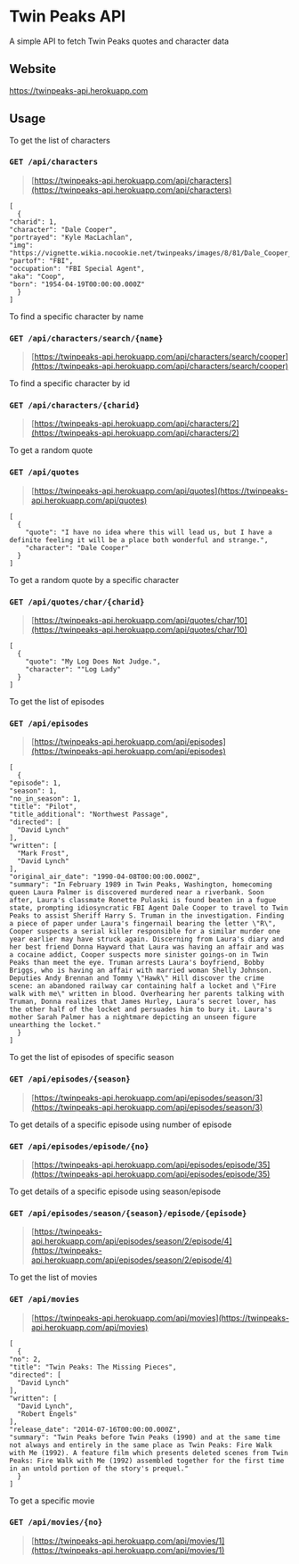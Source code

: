 # Twin Peaks API
A simple API to fetch Twin Peaks quotes and character data

## Website
https://twinpeaks-api.herokuapp.com

## Usage

To get the list of characters

### `GET /api/characters`

> [https://twinpeaks-api.herokuapp.com/api/characters](https://twinpeaks-api.herokuapp.com/api/characters)

	[
	  {
    "charid": 1,
    "character": "Dale Cooper",
    "portrayed": "Kyle MacLachlan",
    "img": "https://vignette.wikia.nocookie.net/twinpeaks/images/8/81/Dale_Cooper_(2010s).jpg",
    "partof": "FBI",
    "occupation": "FBI Special Agent",
    "aka": "Coop",
    "born": "1954-04-19T00:00:00.000Z"
      }
	]

To find a specific character by name

### `GET /api/characters/search/{name}`

> [https://twinpeaks-api.herokuapp.com/api/characters/search/cooper](https://twinpeaks-api.herokuapp.com/api/characters/search/cooper)

To find a specific character by id

### `GET /api/characters/{charid}`

> [https://twinpeaks-api.herokuapp.com/api/characters/2](https://twinpeaks-api.herokuapp.com/api/characters/2)

To get a random quote

### `GET /api/quotes`

> [https://twinpeaks-api.herokuapp.com/api/quotes](https://twinpeaks-api.herokuapp.com/api/quotes)

	[
	  {
		"quote": "I have no idea where this will lead us, but I have a definite feeling it will be a place both wonderful and strange.",
		"character": "Dale Cooper"
      }
	]
  
To get a random quote by a specific character

### `GET /api/quotes/char/{charid}`

> [https://twinpeaks-api.herokuapp.com/api/quotes/char/10](https://twinpeaks-api.herokuapp.com/api/quotes/char/10)

	[
	  {
		"quote": "My Log Does Not Judge.",
		"character": ""Log Lady"
      }
	]

To get the list of episodes

### `GET /api/episodes`

> [https://twinpeaks-api.herokuapp.com/api/episodes](https://twinpeaks-api.herokuapp.com/api/episodes)

	[
	  {
    "episode": 1,
    "season": 1,
    "no_in_season": 1,
    "title": "Pilot",
    "title_additional": "Northwest Passage",
    "directed": [
      "David Lynch"
    ],
    "written": [
      "Mark Frost",
      "David Lynch"
    ],
    "original_air_date": "1990-04-08T00:00:00.000Z",
    "summary": "In February 1989 in Twin Peaks, Washington, homecoming queen Laura Palmer is discovered murdered near a riverbank. Soon after, Laura's classmate Ronette Pulaski is found beaten in a fugue state, prompting idiosyncratic FBI Agent Dale Cooper to travel to Twin Peaks to assist Sheriff Harry S. Truman in the investigation. Finding a piece of paper under Laura's fingernail bearing the letter \"R\", Cooper suspects a serial killer responsible for a similar murder one year earlier may have struck again. Discerning from Laura's diary and her best friend Donna Hayward that Laura was having an affair and was a cocaine addict, Cooper suspects more sinister goings-on in Twin Peaks than meet the eye. Truman arrests Laura's boyfriend, Bobby Briggs, who is having an affair with married woman Shelly Johnson. Deputies Andy Brennan and Tommy \"Hawk\" Hill discover the crime scene: an abandoned railway car containing half a locket and \"Fire walk with me\" written in blood. Overhearing her parents talking with Truman, Donna realizes that James Hurley, Laura’s secret lover, has the other half of the locket and persuades him to bury it. Laura's mother Sarah Palmer has a nightmare depicting an unseen figure unearthing the locket."
      }
	]

To get the list of episodes of specific season

### `GET /api/episodes/{season}`

> [https://twinpeaks-api.herokuapp.com/api/episodes/season/3](https://twinpeaks-api.herokuapp.com/api/episodes/season/3)

To get details of a specific episode using number of episode

### `GET /api/episodes/episode/{no}`

> [https://twinpeaks-api.herokuapp.com/api/episodes/episode/35](https://twinpeaks-api.herokuapp.com/api/episodes/episode/35)

To get details of a specific episode using season/episode

### `GET /api/episodes/season/{season}/episode/{episode}`

> [https://twinpeaks-api.herokuapp.com/api/episodes/season/2/episode/4](https://twinpeaks-api.herokuapp.com/api/episodes/season/2/episode/4)

To get the list of movies

### `GET /api/movies`

> [https://twinpeaks-api.herokuapp.com/api/movies](https://twinpeaks-api.herokuapp.com/api/movies)

	[
	  {
    "no": 2,
    "title": "Twin Peaks: The Missing Pieces",
    "directed": [
      "David Lynch"
    ],
    "written": [
      "David Lynch",
      "Robert Engels"
    ],
    "release_date": "2014-07-16T00:00:00.000Z",
    "summary": "Twin Peaks before Twin Peaks (1990) and at the same time not always and entirely in the same place as Twin Peaks: Fire Walk with Me (1992). A feature film which presents deleted scenes from Twin Peaks: Fire Walk with Me (1992) assembled together for the first time in an untold portion of the story's prequel."
      }
	]

To get a specific movie

### `GET /api/movies/{no}`

> [https://twinpeaks-api.herokuapp.com/api/movies/1](https://twinpeaks-api.herokuapp.com/api/movies/1)